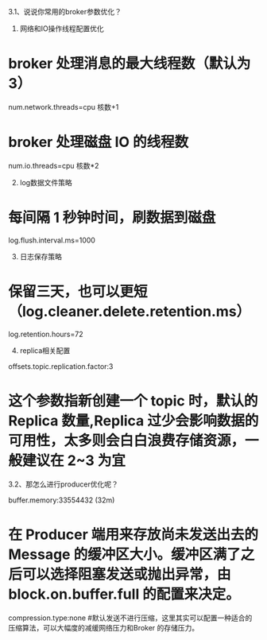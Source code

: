 3.1、说说你常用的broker参数优化？

1. 网络和IO操作线程配置优化


# broker 处理消息的最大线程数（默认为 3）
num.network.threads=cpu 核数+1
# broker 处理磁盘 IO 的线程数
num.io.threads=cpu 核数*2


2. log数据文件策略


# 每间隔 1 秒钟时间，刷数据到磁盘
log.flush.interval.ms=1000


3. 日志保存策略


# 保留三天，也可以更短 （log.cleaner.delete.retention.ms）
log.retention.hours=72

4. replica相关配置


offsets.topic.replication.factor:3
# 这个参数指新创建一个 topic 时，默认的 Replica 数量,Replica 过少会影响数据的可用性，太多则会白白浪费存储资源，一般建议在 2~3 为宜


3.2、那怎么进行producer优化呢？


buffer.memory:33554432 (32m)
# 在 Producer 端用来存放尚未发送出去的 Message 的缓冲区大小。缓冲区满了之后可以选择阻塞发送或抛出异常，由 block.on.buffer.full 的配置来决定。

compression.type:none
#默认发送不进行压缩，这里其实可以配置一种适合的压缩算法，可以大幅度的减缓网络压力和Broker 的存储压力。